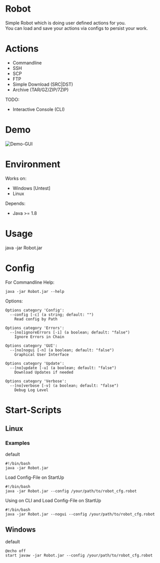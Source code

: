 # Robot

Simple Robot which is doing user defined actions for you. <br>
You can load and save your actions via configs to persist your work.

# Actions

* Commandline
* SSH
* SCP
* FTP
* Simple Download (SRC|DST)
* Archive (TAR/GZ/ZIP/7ZIP)

TODO:

* Interactive Console (CLI)


# Demo
![Demo-GUI](https://github.com/fo0/Robot/blob/master/Robot/files/demo-gui-v0-7-3.gif)

# Environment
Works on:
  - Windows [Untest]
  - Linux
  
Depends:
  - Java >= 1.8

# Usage

  java -jar Robot.jar 
  
  
# Config
For Commandline Help:

    java -jar Robot.jar --help

Options:

    Options category 'Config':
      --config [-c] (a string; default: "")
        Read config by Path

    Options category 'Errors':
      --[no]ignoreErrors [-i] (a boolean; default: "false")
        Ignore Errors in Chain

    Options category 'GUI':
      --[no]nogui [-n] (a boolean; default: "false")
        Graphical User Interface

    Options category 'Update':
      --[no]update [-u] (a boolean; default: "false")
        Download Updates if needed

    Options category 'Verbose':
      --[no]verbose [-v] (a boolean; default: "false")
        Debug Log Level


# Start-Scripts

## Linux

### Examples
default


    #!/bin/bash
    java -jar Robot.jar

Load Config-File on StartUp


    #!/bin/bash
    java -jar Robot.jar --config /your/path/to/robot_cfg.robot

Using on CLI and Load Config-File on StartUp


    #!/bin/bash
    java -jar Robot.jar --nogui --config /your/path/to/robot_cfg.robot
    
## Windows
default

    @echo off
    start javaw -jar Robot.jar --config /your/path/to/robot_cfg.robot
